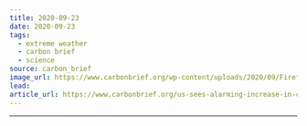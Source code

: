 ```yaml
---
title: 2020-09-23
date: 2020-09-23
tags: 
  - extreme weather
  - carbon brief
  - science
source: carbon_brief
image_url: https://www.carbonbrief.org/wp-content/uploads/2020/09/Firefighters-watch-the-intense-flames-at-the-Pine-Gulch-Fire-Colorado-107x71.jpg
lead: 
article_url: https://www.carbonbrief.org/us-sees-alarming-increase-in-combined-heatwaves-and-droughts
---
```


---
